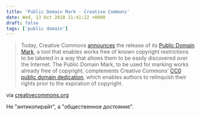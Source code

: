 ```yaml
---
title: 'Public Domain Mark - Creative Commons'
date: Wed, 13 Oct 2010 21:41:22 +0000
draft: false
tags: ['public domain']
---
```


> Today, Creative Commons [announces](http://creativecommons.org/press-releases/entry/23755) the release of its [Public Domain Mark](http://creativecommons.org/publicdomain/mark/1.0/), a tool that enables works free of known copyright restrictions to be labeled in a way that allows them to be easily discovered over the Internet. The Public Domain Mark, to be used for marking works already free of copyright, complements Creative Commons’ [CC0 public domain dedication](http://creativecommons.org/about/cc0), which enables authors to relinquish their rights prior to the expiration of copyright.

via [creativecommons.org](http://creativecommons.org/weblog/entry/23830)

Не "антикопирайт", а "общественное достояние".